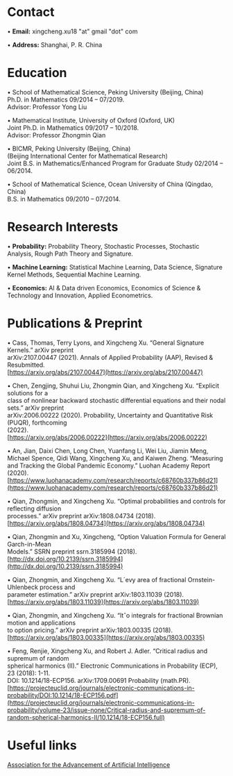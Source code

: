 <a name="ZSHvN"></a>
# Contact 
• **Email:** xingcheng.xu18 "at" gmail "dot" com

• **Address:** Shanghai, P. R. China

# Education 
• School of Mathematical Science, Peking University (Beijing, China)<br />Ph.D. in Mathematics 09/2014 – 07/2019.<br />Advisor: Professor Yong Liu

• Mathematical Institute, University of Oxford (Oxford, UK)<br />Joint Ph.D. in Mathematics 09/2017 – 10/2018.<br />Advisor: Professor Zhongmin Qian

• BICMR, Peking University (Beijing, China)<br />(Beijing International Center for Mathematical Research)<br />Joint B.S. in Mathematics/Enhanced Program for Graduate Study 02/2014 – 06/2014.

• School of Mathematical Science, Ocean University of China (Qingdao, China)<br />B.S. in Mathematics 09/2010 – 07/2014.
<a name="LxM8F"></a>
# Research Interests
• **Probability:** Probability Theory, Stochastic Processes, Stochastic Analysis, Rough Path Theory and Signature.

• **Machine Learning:** Statistical Machine Learning, Data Science, Signature Kernel Methods, Sequential Machine Learning.

• **Economics:** AI & Data driven Economics, Economics of Science & Technology and Innovation, Applied Econometrics.
<a name="saCl1"></a>
# Publications & Preprint
• Cass, Thomas, Terry Lyons, and Xingcheng Xu. “General Signature Kernels.” arXiv preprint<br />arXiv:2107.00447 (2021). Annals of Applied Probability (AAP), Revised & Resubmitted.<br />[https://arxiv.org/abs/2107.00447](https://arxiv.org/abs/2107.00447)

• Chen, Zengjing, Shuhui Liu, Zhongmin Qian, and Xingcheng Xu. “Explicit solutions for a<br />class of nonlinear backward stochastic differential equations and their nodal sets.” arXiv preprint<br />arXiv:2006.00222 (2020). Probability, Uncertainty and Quantitative Risk (PUQR), forthcoming<br />(2022).<br />[https://arxiv.org/abs/2006.00222](https://arxiv.org/abs/2006.00222)

• An, Jian, Daixi Chen, Long Chen, Yuanfang Li, Wei Liu, Jiamin Meng, Michael Spence, Qidi Wang, Xingcheng Xu, and Kaiwen Zheng. “Measuring and Tracking the Global Pandemic Economy.” Luohan Academy Report (2020).<br />[https://www.luohanacademy.com/research/reports/c68760b337b86d21](https://www.luohanacademy.com/research/reports/c68760b337b86d21)

• Qian, Zhongmin, and Xingcheng Xu. “Optimal probabilities and controls for reflecting diffusion<br />processes.” arXiv preprint arXiv:1808.04734 (2018).<br />[https://arxiv.org/abs/1808.04734](https://arxiv.org/abs/1808.04734)

• Qian, Zhongmin and Xu, Xingcheng, “Option Valuation Formula for General Garch-in-Mean<br />Models.” SSRN preprint ssrn.3185994 (2018).<br />[http://dx.doi.org/10.2139/ssrn.3185994](http://dx.doi.org/10.2139/ssrn.3185994)

• Qian, Zhongmin, and Xingcheng Xu. “L´evy area of fractional Ornstein-Uhlenbeck process and<br />parameter estimation.” arXiv preprint arXiv:1803.11039 (2018).<br />[https://arxiv.org/abs/1803.11039](https://arxiv.org/abs/1803.11039)

• Qian, Zhongmin, and Xingcheng Xu. “Itˆo integrals for fractional Brownian motion and applications<br />to option pricing.” arXiv preprint arXiv:1803.00335 (2018).<br />[https://arxiv.org/abs/1803.00335](https://arxiv.org/abs/1803.00335)

• Feng, Renjie, Xingcheng Xu, and Robert J. Adler. “Critical radius and supremum of random<br />spherical harmonics (II).” Electronic Communications in Probability (ECP), 23 (2018): 1-11.<br />DOI: 10.1214/18-ECP156. arXiv:1709.00691 Probability (math.PR).<br />[https://projecteuclid.org/journals/electronic-communications-in-probability/DOI:10.1214/18-ECP156.pdf](https://projecteuclid.org/journals/electronic-communications-in-probability/volume-23/issue-none/Critical-radius-and-supremum-of-random-spherical-harmonics-II/10.1214/18-ECP156.full)

# Useful links
[ Association for the Advancement of Artificial Intelligence](https://www.aaai.org/)<br >
